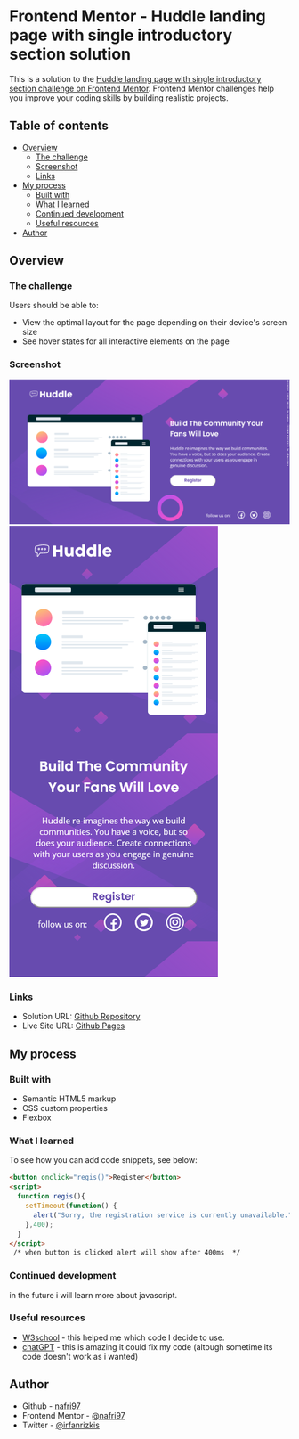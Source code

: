 # Frontend Mentor - Huddle landing page with single introductory section solution

This is a solution to the [Huddle landing page with single introductory section challenge on Frontend Mentor](https://www.frontendmentor.io/challenges/huddle-landing-page-with-a-single-introductory-section-B_2Wvxgi0). Frontend Mentor challenges help you improve your coding skills by building realistic projects. 

## Table of contents

- [Overview](#overview)
  - [The challenge](#the-challenge)
  - [Screenshot](#screenshot)
  - [Links](#links)
- [My process](#my-process)
  - [Built with](#built-with)
  - [What I learned](#what-i-learned)
  - [Continued development](#continued-development)
  - [Useful resources](#useful-resources)
- [Author](#author)

## Overview

### The challenge

Users should be able to:

- View the optimal layout for the page depending on their device's screen size
- See hover states for all interactive elements on the page

### Screenshot

![Desktop](./desktop_screenshot.png)
![Mobile](./mobile_screenshot.png)

### Links

- Solution URL: [Github Repository](https://github.com/nafri97/huddle-landing-page)
- Live Site URL: [Github Pages](https://nafri97.github.io/huddle-landing-page)

## My process

### Built with

- Semantic HTML5 markup
- CSS custom properties
- Flexbox

### What I learned

To see how you can add code snippets, see below:

```html
<button onclick="regis()">Register</button>
<script>
  function regis(){
    setTimeout(function() {
      alert("Sorry, the registration service is currently unavailable.")
    },400);
  }
</script>
 /* when button is clicked alert will show after 400ms  */
```

### Continued development

 in the future i will learn more about javascript.

### Useful resources

- [W3school](https://www.w3schools.com) - this helped me which code I decide to use.
- [chatGPT](https://www.chat.openai.com) - this is amazing it could fix my code (altough sometime its code doesn't work as i wanted)

## Author

- Github - [nafri97](https://gihub.com/nafri97)
- Frontend Mentor - [@nafri97](https://www.frontendmentor.io/profile/nafri97)
- Twitter - [@irfanrizkis](https://www.twitter.com/irfanrizkis)